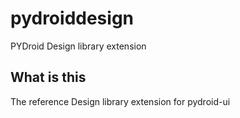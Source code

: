 # pydroiddesign
PYDroid Design library extension

## What is this

The reference Design library extension for pydroid-ui
